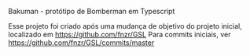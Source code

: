 Bakuman - protótipo de Bomberman em Typescript

Esse projeto foi criado após uma mudança de objetivo do projeto inicial, localizado em https://github.com/fnzr/GSL
Para commits iniciais, ver https://github.com/fnzr/GSL/commits/master